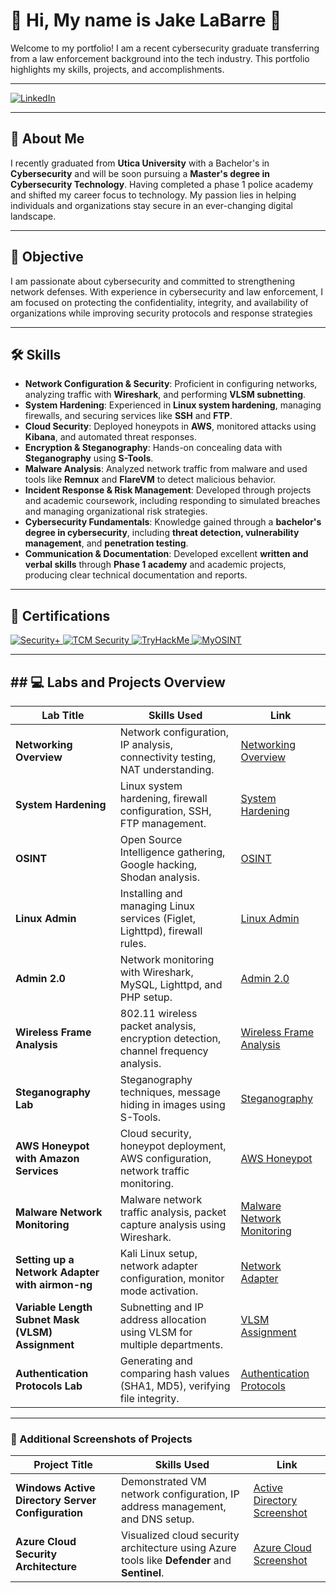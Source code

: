 # 💼 Hi, My name is Jake LaBarre 👋
Welcome to my portfolio! I am a recent cybersecurity graduate transferring from a law enforcement background into the tech industry. This portfolio highlights my skills, projects, and accomplishments.

---
<a href="https://www.linkedin.com/in/cyberjakelb22/" target="_blank">
  <img src="https://img.shields.io/badge/LinkedIn-0077B5?style=for-the-badge&logo=linkedin&logoColor=white" alt="LinkedIn">
</a>

---

## 👋 About Me  
I recently graduated from **Utica University** with a Bachelor's in **Cybersecurity** and will be soon pursuing a **Master's degree in Cybersecurity Technology**. Having completed a phase 1 police academy and shifted my career focus to technology. My passion lies in helping individuals and organizations stay secure in an ever-changing digital landscape.

---

## 🎯 Objective  
I am passionate about cybersecurity and committed to strengthening network defenses. With experience in cybersecurity and law enforcement, I am focused on protecting the confidentiality, integrity, and availability of organizations while improving security protocols and response strategies

---

## 🛠️ Skills
- **Network Configuration & Security**: Proficient in configuring networks, analyzing traffic with **Wireshark**, and performing **VLSM subnetting**.
- **System Hardening**: Experienced in **Linux system hardening**, managing firewalls, and securing services like **SSH** and **FTP**.
- **Cloud Security**: Deployed honeypots in **AWS**, monitored attacks using **Kibana**, and automated threat responses.
- **Encryption & Steganography**: Hands-on concealing data with **Steganography** using **S-Tools**.
- **Malware Analysis**: Analyzed network traffic from malware and used tools like **Remnux** and **FlareVM** to detect malicious behavior.
- **Incident Response & Risk Management**: Developed through projects and academic coursework, including responding to simulated breaches and managing organizational risk strategies.
- **Cybersecurity Fundamentals**: Knowledge gained through a **bachelor's degree in cybersecurity**, including **threat detection, vulnerability management**, and **penetration testing**.
- **Communication & Documentation**: Developed excellent **written and verbal skills** through **Phase 1 academy** and academic projects, producing clear technical documentation and reports.

---

## 🏅 Certifications
<a href="https://www.comptia.org/certifications/security" target="_blank">
  <img src="https://img.shields.io/badge/Security+-FF0000?style=for-the-badge&logo=comptia&logoColor=white" alt="Security+">
</a>

<a href="https://tcm-sec.com/" target="_blank">
  <img src="https://img.shields.io/badge/TCM_Security-800080?style=for-the-badge&logo=tcm&logoColor=white" alt="TCM Security">
</a>

<a href="https://tryhackme.com/" target="_blank">
  <img src="https://img.shields.io/badge/TryHackMe-181717?style=for-the-badge&logo=tryhackme&logoColor=white" alt="TryHackMe">
</a>

<a href="https://www.myosint.com/" target="_blank">
  <img src="https://img.shields.io/badge/MyOSINT-28A745?style=for-the-badge&logo=myosint&logoColor=white" alt="MyOSINT">
</a>

---

## ## 💻 Labs and Projects Overview

| **Lab Title**                                      | **Skills Used**                                                                         | **Link**                                                   |
|----------------------------------------------------|-----------------------------------------------------------------------------------------|---------------------------------------------------------|
| **Networking Overview**                   | Network configuration, IP analysis, connectivity testing, NAT understanding.            | <a href="https://github.com/Samaritin/Networking-Overview">Networking Overview</a> |
| **System Hardening**                      | Linux system hardening, firewall configuration, SSH, FTP management.                    | <a href="https://github.com/Samaritin/System-Hardening/blob/main/">System Hardening</a> |
| **OSINT**                                 | Open Source Intelligence gathering, Google hacking, Shodan analysis.                    | <a href="https://github.com/Samaritin/OSINT/blob/main/">OSINT</a> |
| **Linux Admin**                           | Installing and managing Linux services (Figlet, Lighttpd), firewall rules.              | <a href="https://github.com/Samaritin/Linux-Admin/blob/main/">Linux Admin</a> |
| **Admin 2.0**                               | Network monitoring with Wireshark, MySQL, Lighttpd, and PHP setup.                      | <a href="https://github.com/Samaritin/Admin-2.0/blob/main/">Admin 2.0</a> |
| **Wireless Frame Analysis**               | 802.11 wireless packet analysis, encryption detection, channel frequency analysis.      | <a href="https://github.com/Samaritin/Wireless-Frame-Analysis/blob/main">Wireless Frame Analysis</a> |
| **Steganography Lab**                     | Steganography techniques, message hiding in images using S-Tools.                       | <a href="#CYB338-Steganography-Lab">Steganography</a> |
| **AWS Honeypot with Amazon Services**              | Cloud security, honeypot deployment, AWS configuration, network traffic monitoring.      | <a href="https://github.com/Samaritin/AWS-Honeypot/blob/main">AWS Honeypot</a> |
| **Malware Network Monitoring**                | Malware network traffic analysis, packet capture analysis using Wireshark.              | <a href="#CYB439-Network-Monitoring-Lab">Malware Network Monitoring</a> |
| **Setting up a Network Adapter with airmon-ng**      | Kali Linux setup, network adapter configuration, monitor mode activation.               | <a href="#Setting-Up-Network-Adapter">Network Adapter</a> |
| **Variable Length Subnet Mask (VLSM) Assignment**                                | Subnetting and IP address allocation using VLSM for multiple departments.               | <a href="https://github.com/Samaritin/VSLM-Assignment/blob/main/">VLSM Assignment</a> |
| **Authentication Protocols Lab**          | Generating and comparing hash values (SHA1, MD5), verifying file integrity.             | <a href="#CYB338-Authentication-Protocols-Lab">Authentication Protocols</a> |

---

### 📸 Additional Screenshots of Projects

| **Project Title**                                  | **Skills Used**                                                                         | **Link**                                                |
|----------------------------------------------------|-----------------------------------------------------------------------------------------|---------------------------------------------------------|
| **Windows Active Directory Server Configuration**    | Demonstrated VM network configuration, IP address management, and DNS setup.            | <a href="https://github.com/Samaritin/Active-Directory-Screenshot/blob/main">Active Directory Screenshot</a> |
| **Azure Cloud Security Architecture**| Visualized cloud security architecture using Azure tools like **Defender** and **Sentinel**. | <a href="https://github.com/Samaritin/Azure-Cloud-Screenshot/blob/main">Azure Cloud Screenshot</a>    |
